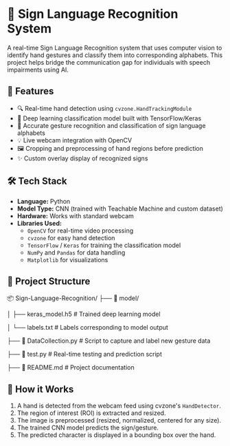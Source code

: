 # 🤟 Sign Language Recognition System

A real-time Sign Language Recognition system that uses computer vision to identify hand gestures and classify them into corresponding alphabets. This project helps bridge the communication gap for individuals with speech impairments using AI.

## 🚀 Features

- 🔍 Real-time hand detection using `cvzone.HandTrackingModule`
- 🧠 Deep learning classification model built with TensorFlow/Keras
- 🎯 Accurate gesture recognition and classification of sign language alphabets
- 💡 Live webcam integration with OpenCV
- 🖼️ Cropping and preprocessing of hand regions before prediction
- ✨ Custom overlay display of recognized signs

## 🛠️ Tech Stack

- **Language:** Python
- **Model Type:** CNN (trained with Teachable Machine and custom dataset)
- **Hardware:** Works with standard webcam
- **Libraries Used:**
  - `OpenCV` for real-time video processing
  - `cvzone` for easy hand detection
  - `TensorFlow` / `Keras` for training the classification model
  - `NumPy` and `Pandas` for data handling
  - `Matplotlib` for visualizations

## 📁 Project Structure

📦 Sign-Language-Recognition/
├── 📁 model/

│ ├── keras_model.h5 # Trained deep learning model

│ └── labels.txt # Labels corresponding to model output

├── 📄 DataCollection.py # Script to capture and label new gesture data

├── 📄 test.py # Real-time testing and prediction script

├── 📄 README.md # Project documentation


## 🧪 How it Works

1. A hand is detected from the webcam feed using cvzone's `HandDetector`.
2. The region of interest (ROI) is extracted and resized.
3. The image is preprocessed (resized, normalized, centered for any size).
4. The trained CNN model predicts the sign/gesture.
5. The predicted character is displayed in a bounding box over the hand.
